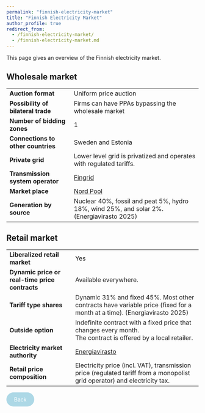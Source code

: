 ```yaml
---
permalink: "finnish-electricity-market"
title: "Finnish Electricity Market"
author_profile: true
redirect_from: 
  - /finnish-electricity-market/
  - /finnish-electricity-market.md
---
```


This page gives an overview of the Finnish electricity market.

## Wholesale market

<table>
  <tr>
    <td><strong>Auction format</strong></td>
    <td>Uniform price auction</td>
  </tr>
  <tr>
    <td><strong>Possibility of bilateral trade</strong></td>
    <td>Firms can have PPAs bypassing the wholesale market</td>
  </tr>
  <tr>
    <td><strong>Number of bidding zones</strong></td>
    <td>1</td>
  </tr>
  <tr>
    <td><strong>Connections to other countries</strong></td>
    <td>Sweden and Estonia</td>
  </tr>
  <tr>
    <td><strong>Private grid</strong></td>
    <td>Lower level grid is privatized and operates with regulated tariffs.</td>
  </tr>
  <tr>
    <td><strong>Transmission system operator</strong></td>
    <td><a href="https://www.fingrid.fi/en/">Fingrid</a></td>
  </tr>
  <tr>
    <td><strong>Market place</strong></td>
    <td><a href="https://data.nordpoolgroup.com/auction/day-ahead/prices?deliveryDate=latest&currency=EUR&aggregation=DeliveryPeriod&deliveryAreas=AT">Nord Pool</a></td>
  </tr>
  <tr>
    <td><strong>Generation by source</strong></td>
    <td>Nuclear 40%, fossil and peat 5%, hydro 18%, wind 25%, and solar 2%. (Energiavirasto 2025)</td>
  </tr>  
</table>

## Retail market

<table>
  <tr>
    <td><strong>Liberalized retail market</strong></td>
    <td>Yes</td>
  </tr>
  <tr>
    <td><strong>Dynamic price or real-time price contracts</strong></td>
    <td>Available everywhere.</td>
  </tr>
  <tr>
    <td><strong>Tariff type shares</strong></td>
    <td>Dynamic 31% and fixed 45%. Most other contracts have variable price (fixed for a month at a time). (Energiavirasto 2025)</td>
  </tr>  
  <tr>
    <td><strong>Outside option</strong></td>
    <td>Indefinite contract with a fixed price that changes every month.<br>The contract is offered by a local retailer.</td>
  </tr>
  <tr>
    <td><strong>Electricity market authority</strong></td>
    <td><a href="https://energiavirasto.fi/en/frontpage">Energiavirasto</a></td>
  </tr>
  <tr>
    <td><strong>Retail price composition</strong></td>
    <td>Electricity price (incl. VAT), transmission price (regulated tariff from a monopolist grid operator) and electricity tax.</td>
  </tr>  
</table>

<a href="../eur-elec-markets/" style="display: inline-block; padding: 10px 20px; background-color: lightblue; color: white; text-decoration: none; border-radius: 25px;">Back</a>


